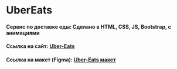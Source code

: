 # UberEats
<h4 align="left">Сервис по доставке еды: Сделано в HTML, CSS, JS, Bootstrap, с анимациями</h4>
<h4 align="left">Cсылка на сайт: <a href="https://tolebijaksybai.github.io/UberEate_project/" target="_blank">Uber-Eats</a></h4>
<h4 align="left">Ссылка на макет (Figma): <a href="https://www.figma.com/file/Wacv2T88LIY5V3wZxLeuVB/Uber-Eats-(Copy)?node-id=0%3A1&viewport=122%2C273%2C0.07281337678432465" target="_blank">Uber-Eats макет</a></h4>
